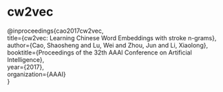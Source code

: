 # cw2vec

@inproceedings{cao2017cw2vec,<br/>
  title={cw2vec: Learning Chinese Word Embeddings with stroke n-grams},<br/>
  author={Cao, Shaosheng and Lu, Wei and Zhou, Jun and Li, Xiaolong},<br/>
  booktitle={Proceedings of the 32th AAAI Conference on Artificial Intelligence},<br/>
  year={2017},<br/>
  organization={AAAI}<br/>
}

